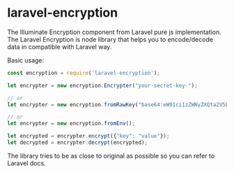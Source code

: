 # laravel-encryption
The Illuminate Encryption component from Laravel pure js implementation.
The Laravel Encryption is node library that helps you to encode/decode data in compatible with Laravel way.

Basic usage:
```js
const encryption = require('laravel-encryption');

let encrypter = new encryption.Encrypter("your-secret-key-");

// or
let encrypter = new encryption.fromRawKey("base64:eW91ci1zZWNyZXQta2V5LQ==");

// or
let encrypter = new encryption.fromEnv();

let encrypted = encrypter.encrypt({"key": "value"});
let decrypted = encrypter.decrypt(encrypted);

```

The library tries to be as close to original as possible so you can refer to Laravel docs.